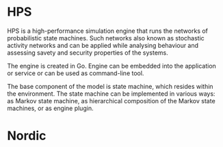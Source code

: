HPS
===

HPS is a high-performance simulation engine that runs the networks of
probabilistic state machines. Such networks also known as stochastic activity
networks and can be applied while analysing behaviour and assessing savety
and security properties of the systems.

The engine is created in Go. Engine can be embedded into the application
or service or can be used as command-line tool.

The base component of the model is state machine, which resides within the
environment. The state machine can be implemented in various ways: as
Markov state machine, as hierarchical composition of the Markov state machines,
or as engine plugin.
 # Nordic
